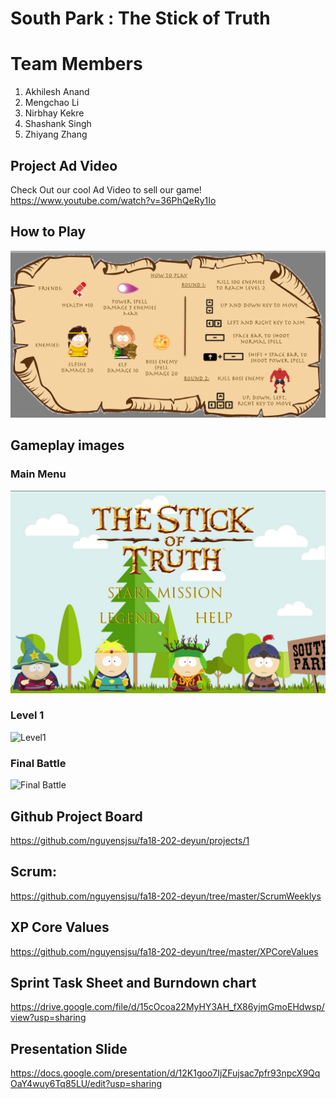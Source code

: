 # South Park : The Stick of Truth 

# Team Members
1. Akhilesh Anand
2. Mengchao Li
3. Nirbhay Kekre
4. Shashank Singh
5. Zhiyang Zhang

## Project Ad Video
Check Out our cool Ad Video to sell our game!
https://www.youtube.com/watch?v=36PhQeRy1Io

## How to Play
![how to play](https://github.com/nirbhay-kekre/Stick_of_Truth_Greenfoot_Game/blob/master/LOTR/images/HelpReadMe.png "How to play")

## Gameplay images

### Main Menu
![Main Menu](https://github.com/nirbhay-kekre/Stick_of_Truth_Greenfoot_Game/blob/master/LOTR/images/mainMenuPlay.png "Main Menu")

### Level 1
![Level1](https://github.com/nirbhay-kekre/Stick_of_Truth_Greenfoot_Game/blob/master/LOTR/images/gameplay.png "Level1")

### Final Battle
![Final Battle](https://github.com/nirbhay-kekre/Stick_of_Truth_Greenfoot_Game/blob/master/LOTR/images/bossGamePlay.png "final battle")

## Github Project Board
https://github.com/nguyensjsu/fa18-202-deyun/projects/1

## Scrum:   
https://github.com/nguyensjsu/fa18-202-deyun/tree/master/ScrumWeeklys

## XP Core Values
https://github.com/nguyensjsu/fa18-202-deyun/tree/master/XPCoreValues

## Sprint Task Sheet and Burndown chart
https://drive.google.com/file/d/15cOcoa22MyHY3AH_fX86yjmGmoEHdwsp/view?usp=sharing

## Presentation Slide
https://docs.google.com/presentation/d/12K1goo7IjZFujsac7pfr93npcX9QqOaY4wuy6Tq85LU/edit?usp=sharing
